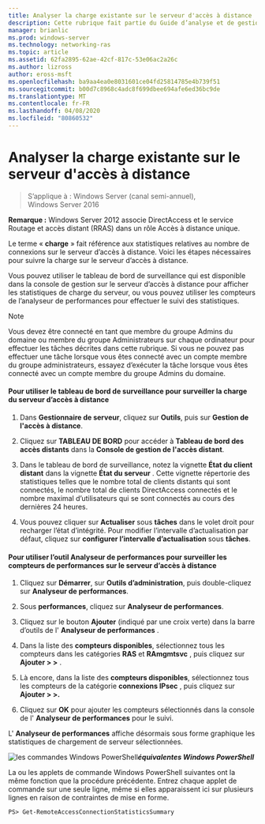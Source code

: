 ```yaml
---
title: Analyser la charge existante sur le serveur d'accès à distance
description: Cette rubrique fait partie du Guide d’analyse et de gestion de l’accès à distance dans Windows Server 2016.
manager: brianlic
ms.prod: windows-server
ms.technology: networking-ras
ms.topic: article
ms.assetid: 62fa2895-62ae-42cf-817c-53e06ac2a26c
ms.author: lizross
author: eross-msft
ms.openlocfilehash: ba9aa4ea0e8031601ce04fd25814785e4b739f51
ms.sourcegitcommit: b00d7c8968c4adc8f699dbee694afe6ed36bc9de
ms.translationtype: MT
ms.contentlocale: fr-FR
ms.lasthandoff: 04/08/2020
ms.locfileid: "80860532"
---
```

# <a name="monitor-the-existing-load-on-the-remote-access-server"></a>Analyser la charge existante sur le serveur d'accès à distance

>S’applique à : Windows Server (canal semi-annuel), Windows Server 2016

**Remarque :** Windows Server 2012 associe DirectAccess et le service Routage et accès distant (RRAS) dans un rôle Accès à distance unique.  
  
Le terme « **charge** » fait référence aux statistiques relatives au nombre de connexions sur le serveur d’accès à distance. Voici les étapes nécessaires pour suivre la charge sur le serveur d’accès à distance.  
  
Vous pouvez utiliser le tableau de bord de surveillance qui est disponible dans la console de gestion sur le serveur d’accès à distance pour afficher les statistiques de charge du serveur, ou vous pouvez utiliser les compteurs de l’analyseur de performances pour effectuer le suivi des statistiques.  
  
> [!NOTE]  
> Vous devez être connecté en tant que membre du groupe Admins du domaine ou membre du groupe Administrateurs sur chaque ordinateur pour effectuer les tâches décrites dans cette rubrique. Si vous ne pouvez pas effectuer une tâche lorsque vous êtes connecté avec un compte membre du groupe administrateurs, essayez d’exécuter la tâche lorsque vous êtes connecté avec un compte membre du groupe Admins du domaine.  
  
#### <a name="to-use-the-monitoring-dashboard-to-monitor-the-remote-access-server-load"></a>Pour utiliser le tableau de bord de surveillance pour surveiller la charge du serveur d’accès à distance  
  
1.  Dans **Gestionnaire de serveur**, cliquez sur **Outils**, puis sur **Gestion de l'accès à distance**.  
  
2.  Cliquez sur **TABLEAU DE BORD** pour accéder à **Tableau de bord des accès distants** dans la **Console de gestion de l'accès distant**.  
  
3.  Dans le tableau de bord de surveillance, notez la vignette **État du client distant** dans la vignette **État du serveur** . Cette vignette répertorie des statistiques telles que le nombre total de clients distants qui sont connectés, le nombre total de clients DirectAccess connectés et le nombre maximal d’utilisateurs qui se sont connectés au cours des dernières 24 heures.  
  
4.  Vous pouvez cliquer sur **Actualiser** sous **tâches** dans le volet droit pour recharger l’état d’intégrité. Pour modifier l’intervalle d’actualisation par défaut, cliquez sur **configurer l’intervalle d’actualisation** sous **tâches**.  
  
#### <a name="to-use-the-performance-monitor-tool-to-monitor-performance-counters-on-the-remote-access-server"></a>Pour utiliser l’outil Analyseur de performances pour surveiller les compteurs de performances sur le serveur d’accès à distance  
  
1.  Cliquez sur **Démarrer**, sur **Outils d’administration**, puis double-cliquez sur **Analyseur de performances**.  
  
2.  Sous **performances**, cliquez sur **Analyseur de performances**.  
  
3.  Cliquez sur le bouton **Ajouter** (indiqué par une croix verte) dans la barre d’outils de l' **Analyseur de performances** .  
  
4.  Dans la liste des **compteurs disponibles**, sélectionnez tous les compteurs dans les catégories **RAS** et **RAmgmtsvc** , puis cliquez sur **Ajouter > >** .  
  
5.  Là encore, dans la liste des **compteurs disponibles**, sélectionnez tous les compteurs de la catégorie **connexions IPsec** , puis cliquez sur **Ajouter > >.**  
  
6.  Cliquez sur **OK** pour ajouter les compteurs sélectionnés dans la console de l' **Analyseur de performances** pour le suivi.  
  
L' **Analyseur de performances** affiche désormais sous forme graphique les statistiques de chargement de serveur sélectionnées.  
  
![les commandes Windows PowerShell](../../../media/Monitor-the-existing-load-on-the-Remote-Access-server/PowerShellLogoSmall.gif)***<em>équivalentes</em> Windows PowerShell***  
  
La ou les applets de commande Windows PowerShell suivantes ont la même fonction que la procédure précédente. Entrez chaque applet de commande sur une seule ligne, même si elles apparaissent ici sur plusieurs lignes en raison de contraintes de mise en forme.  
  
```  
PS> Get-RemoteAccessConnectionStatisticsSummary  
```  
  


